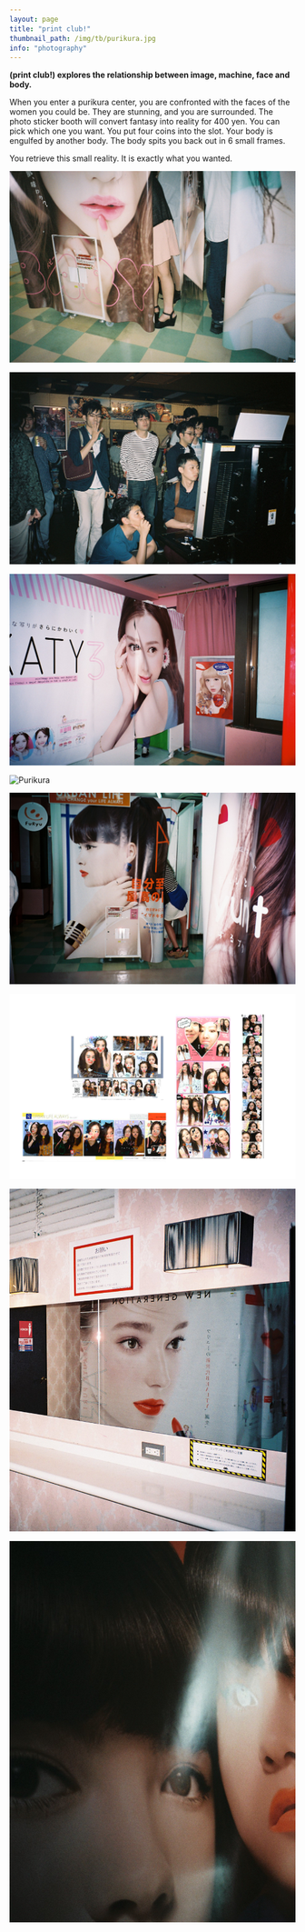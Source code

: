 ```yaml
---
layout: page
title: "print club!"
thumbnail_path: /img/tb/purikura.jpg
info: "photography"
---
```


**(print club!) explores the relationship between image, machine, face and body.**

When you enter a purikura center, you are confronted with the faces of the women you could be. They are stunning, and you are surrounded. The photo sticker booth will convert fantasy into reality for 400 yen. You can pick which one you want. You put four coins into the slot. Your body is engulfed by another body. The body spits you back out in 6 small frames. 

You retrieve this small reality. It is exactly what you wanted.

![Purikura](/img/purikura/FH000032.jpg)

![Purikura](/img/purikura/FH000015.JPG)

![Purikura](/img/purikura/FH010004.jpg)

![Purikura](/img/purikura/7.png)

![Purikura](/img/purikura/FH010007.jpg)

![Purikura](/img/purikura/strips.png)

![Purikura](/img/purikura/5.jpg)

![Purikura](/img/purikura/6.jpg)









